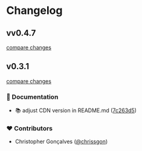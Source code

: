 # Changelog


## vv0.4.7

[compare changes](https://github.com/chrissgon/perfectui/compare/v0.4.5...vv0.4.7)

## v0.3.1

[compare changes](https://github.com/chrissgon/perfectui/compare/0.3.0...v0.3.1)

### 📖 Documentation

- :books: adjust CDN version in README.md ([7c263d5](https://github.com/chrissgon/perfectui/commit/7c263d5))

### ❤️ Contributors

- Christopher Gonçalves ([@chrissgon](http://github.com/chrissgon))

